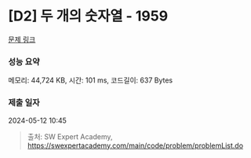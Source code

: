 # [D2] 두 개의 숫자열 - 1959 

[문제 링크](https://swexpertacademy.com/main/code/problem/problemDetail.do?contestProbId=AV5PpoFaAS4DFAUq) 

### 성능 요약

메모리: 44,724 KB, 시간: 101 ms, 코드길이: 637 Bytes

### 제출 일자

2024-05-12 10:45



> 출처: SW Expert Academy, https://swexpertacademy.com/main/code/problem/problemList.do
